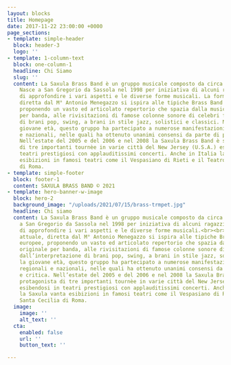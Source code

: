 ```yaml
---
layout: blocks
title: Homepage
date: 2017-11-22 23:00:00 +0000
page_sections:
- template: simple-header
  block: header-3
  logo: ''
- template: 1-column-text
  block: one-column-1
  headline: Chi Siamo
  slug: ''
  content: La Saxula Brass Band è un gruppo musicale composto da circa 25/30 elementi.
    Nasce a San Gregorio da Sassola nel 1998 per iniziativa di alcuni ragazzi desiderosi
    di approfondire i vari aspetti e le diverse forme musicali. La formazione attuale,
    diretta dal M° Antonio Menegazzo si ispira alle tipiche Brass Band nord europee,
    proponendo un vasto ed articolato repertorio che spazia dalla musica originale
    per banda, alle rivisitazioni di famose colonne sonore di celebri film, dall’interpretazione
    di brani pop, swing, a brani in stile jazz, solistici e classici. Nonostante la
    giovane età, questo gruppo ha partecipato a numerose manifestazioni musicali regionali
    e nazionali, nelle quali ha ottenuto unanimi consensi da parte di pubblico e critica.
    Nell’estate del 2005 e del 2006 e nel 2008 la Saxula Brass Band è stata protagonista
    di tre importanti tournèe in varie città del New Jersey (U.S.A.) esibendosi in
    teatri prestigiosi con applauditissimi concerti. Anche in Italia la Saxula vanta
    esibizioni in famosi teatri come il Vespasiano di Rieti e il Teatro Santa Cecilia
    di Roma.
- template: simple-footer
  block: footer-1
  content: SAXULA BRASS BAND © 2021
- template: hero-banner-w-image
  block: hero-2
  background_image: "/uploads/2021/07/15/brass-trmpet.jpg"
  headline: Chi siamo
  content: La Saxula Brass Band è un gruppo musicale composto da circa 25/30 elementi.Nasce
    a San Gregorio da Sassola nel 1998 per iniziativa di alcuni ragazzi desiderosi
    di approfondire i vari aspetti e le diverse forme musicali.<br><br>La formazione
    attuale, diretta dal M° Antonio Menegazzo si ispira alle tipiche Brass Band nord
    europee, proponendo un vasto ed articolato repertorio che spazia dalla musica
    originale per banda, alle rivisitazioni di famose colonne sonore di celebri film,
    dall’interpretazione di brani pop, swing, a brani in stile jazz, solistici e classici.<br><br>Nonostante
    la giovane età, questo gruppo ha partecipato a numerose manifestazioni musicali
    regionali e nazionali, nelle quali ha ottenuto unanimi consensi da parte di pubblico
    e critica. Nell’estate del 2005 e del 2006 e nel 2008 la Saxula Brass Band è stata
    protagonista di tre importanti tournèe in varie città del New Jersey (U.S.A.)
    esibendosi in teatri prestigiosi con applauditissimi concerti. Anche in Italia
    la Saxula vanta esibizioni in famosi teatri come il Vespasiano di Rieti e il Teatro
    Santa Cecilia di Roma.
  image:
    image: ''
    alt_text: ''
  cta:
    enabled: false
    url: ''
    button_text: ''

---
```

